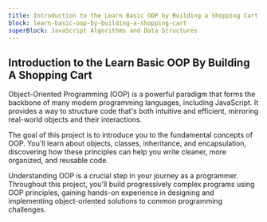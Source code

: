 ```yaml
---
title: Introduction to the Learn Basic OOP by Building a Shopping Cart
block: learn-basic-oop-by-building-a-shopping-cart
superBlock: JavaScript Algorithms and Data Structures
---
```


## Introduction to the Learn Basic OOP By Building A Shopping Cart

Object-Oriented Programming (OOP) is a powerful paradigm that forms the backbone of many modern programming languages, including JavaScript. It provides a way to structure code that's both intuitive and efficient, mirroring real-world objects and their interactions.

The goal of this project is to introduce you to the fundamental concepts of OOP. You'll learn about objects, classes, inheritance, and encapsulation, discovering how these principles can help you write cleaner, more organized, and reusable code.

Understanding OOP is a crucial step in your journey as a programmer. Throughout this project, you'll build progressively complex programs using OOP principles, gaining hands-on experience in designing and implementing object-oriented solutions to common programming challenges.
